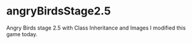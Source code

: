 # angryBirdsStage2.5
Angry Birds stage 2.5 with Class Inheritance and Images
I modified this game today.